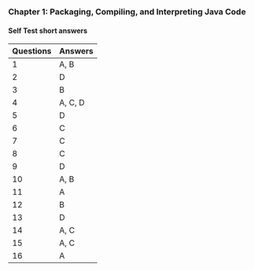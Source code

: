 ### Chapter 1: Packaging, Compiling, and Interpreting Java Code

#### Self Test short answers

Questions | Answers
----------|--------
1         | A, B
2         | D
3         | B
4         | A, C, D
5         | D
6         | C
7         | C
8         | C
9         | D
10        | A, B
11        | A
12        | B
13        | D
14        | A, C
15        | A, C
16        | A
